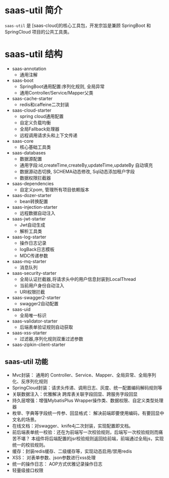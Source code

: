 
# saas-util 简介
`saas-util` 是 [saas-cloud]的核心工具包，开发宗旨是兼顾 SpringBoot 和 SpringCloud 项目的公共工具类。

# saas-util 结构
- saas-annotation
    - 通用注解
- saas-boot
    - SpringBoot通用配置:序列化规则, 全局异常
    - 通用Controller/Service/Mapper父类
- saas-cache-starter
    - redis和caffeine二次封装
- saas-cloud-starter
    - spring cloud通用配置
    - 自定义负载均衡
    - 全局Fallback处理器
    - 远程调用请求头和上下文传递
- saas-core
    - 核心基础工具类 
- saas-databases
    - 数据源配置
    - 通用字段:id,createTime,createBy,updateTime,updateBy 自动填充
    - 数据源动态切换, SCHEMA动态修改, Sql动态添加租户字段
    - 数据权限拦截器
- saas-dependencies
    - 自定义pom, 管理所有项目依赖版本
- saas-dozer-starter
    - bean转换配置
- saas-injection-starter
    - 远程数据自动注入
- saas-jwt-starter
    - Jwt自动生成
    - 解析工具类
- saas-log-starter
    - 操作日志记录
    - logBack日志模板
    - MDC传递参数
- saas-mq-starter
    - 消息队列
- saas-security-starter
    - 全局认证拦截器,将请求头中的用户信息封装到LocalThread
    - 当前用户身份自动注入
    - URI权限拦截
- saas-swagger2-starter
    - swagger2自动配置
- saas-uid
    - 全局唯一标识
- saas-validator-starter
    - 后端表单验证规则自动获取
- saas-xss-starter
    - 过滤器,序列化规则双重过滤参数
- saas-zipkin-client-starter

## saas-util 功能
- Mvc封装： 通用的 Controller、Service、Mapper、全局异常、全局序列化、反序列化规则
- SpringCloud封装：请求头传递、调用日志、灰度、统一配置编码解码规则等
- 关联数据注入：优雅解决 跨库表关联字段回显、跨服务字段回显
- 持久层增强：增强MybatisPlus Wrapper操作类、数据权限、自定义类型处理器
- 枚举、字典等字段统一传参、回显格式： 解决前端即要使用编码，有要回显中文名的场景。
- 在线文档：对swagger、knife4j二次封装，实现配置即文档。
- 前后端表单统一校验：还在为前端写一次校验规则，后端写一次校验规则而痛苦不堪？ 本组件将后端配置的jsr校验规则返回给前端，前端通过全局js，实现统一的校验规则。
- 缓存：封装redis缓存、二级缓存等，实现动态启用/禁用redis
- XSS： 对表单参数、json参数进行xss处理
- 统一的操作日志： AOP方式优雅记录操作日志
- 轻量级接口权限

